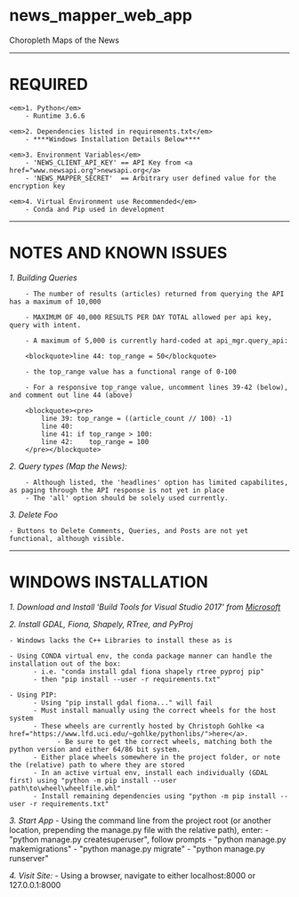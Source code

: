 # news_mapper_web_app
Choropleth Maps of the News 
<hr>
<h1>REQUIRED</h1>

    <em>1. Python</em> 
        - Runtime 3.6.6
    
    <em>2. Dependencies listed in requirements.txt</em>
        - ****Windows Installation Details Below****
    
    <em>3. Environment Variables</em>
        - 'NEWS_CLIENT_API_KEY' == API Key from <a href="www.newsapi.org">newsapi.org</a>
        - 'NEWS_MAPPER_SECRET'  == Arbitrary user defined value for the encryption key
    
    <em>4. Virtual Environment use Recommended</em>
        - Conda and Pip used in development

<hr>

<h1>NOTES AND KNOWN ISSUES</h1>

<em>1. Building Queries</em>
    
        - The number of results (articles) returned from querying the API has a maximum of 10,000

        - MAXIMUM OF 40,000 RESULTS PER DAY TOTAL allowed per api key, query with intent. 

        - A maximum of 5,000 is currently hard-coded at api_mgr.query_api:
        
        <blockquote>line 44: top_range = 50</blockquote>
        
        - the top_range value has a functional range of 0-100
        
        - For a responsive top_range value, uncomment lines 39-42 (below), and comment out line 44 (above)
        
        <blockquote><pre>
            line 39: top_range = ((article_count // 100) -1)
            line 40:
            line 41: if top_range > 100:
            line 42:    top_range = 100
        </pre></blockquote>
        
        
<em>2. Query types (Map the News):</em>
    
        - Although listed, the 'headlines' option has limited capabilites, as paging through the API response is not yet in place
        - The 'all' option should be solely used currently. 



<em>3. Delete Foo</em>

    - Buttons to Delete Comments, Queries, and Posts are not yet functional, although visible. 



<hr>

<h1>WINDOWS INSTALLATION</h1>

<em>1. Download and Install 'Build Tools for Visual Studio 2017' from <a href="https://visualstudio.microsoft.com/downloads/">Microsoft</a></em>



<em>2. Install GDAL, Fiona, Shapely, RTree, and PyProj</em>

    - Windows lacks the C++ Libraries to install these as is
    
    - Using CONDA virtual env, the conda package manner can handle the installation out of the box:
          - i.e. "conda install gdal fiona shapely rtree pyproj pip"
          - then "pip install --user -r requirements.txt"
          
    - Using PIP:
          - Using "pip install gdal fiona..." will fail
          - Must install manually using the correct wheels for the host system
          - These wheels are currently hosted by Christoph Gohlke <a href="https://www.lfd.uci.edu/~gohlke/pythonlibs/">here</a>.
                - Be sure to get the correct wheels, matching both the python version and either 64/86 bit system. 
          - Either place wheels somewhere in the project folder, or note the (relative) path to where they are stored
          - In an active virtual env, install each individually (GDAL first) using "python -m pip install --user path\to\wheel\wheelfile.whl"
          - Install remaining dependencies using "python -m pip install --user -r requirements.txt"
          
          
<em>3. Start App</em>
      - Using the command line from the project root (or another location, prepending the manage.py file with the relative path), enter:
      - "python manage.py createsuperuser", follow prompts
      - "python manage.py makemigrations"
      - "python manage.py migrate"
      - "python manage.py runserver"
          
<em>4. Visit Site:</em>
      - Using a browser, navigate to either localhost:8000 or 127.0.0.1:8000
      
      
      
      
   
